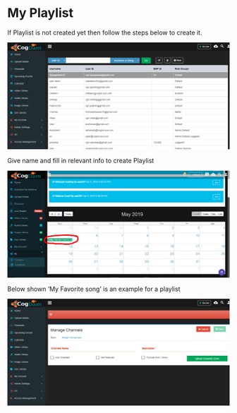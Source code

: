 # My Playlist

If Playlist is not created yet then follow the steps below to create it.

![](../.gitbook/assets/image%20%2899%29.png)

Give name and fill in relevant info to create Playlist

![](../.gitbook/assets/image%20%28206%29.png)

Below shown ‘My Favorite song’ is an example for a playlist

![](../.gitbook/assets/image%20%2827%29.png)

